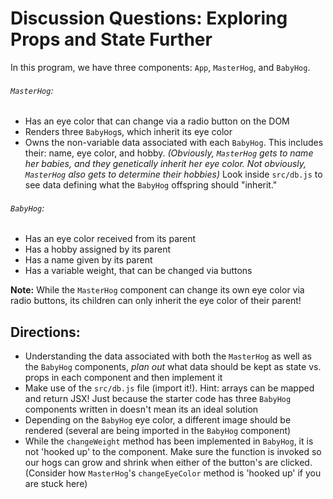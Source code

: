 # Discussion Questions: Exploring Props and State Further

In this program, we have three components: `App`, `MasterHog`, and `BabyHog`.

###### `MasterHog`:

- Has an eye color that can change via a radio button on the DOM
- Renders three `BabyHog`s, which inherit its eye color
- Owns the non-variable data associated with each `BabyHog`. This includes their: name, eye color, and hobby. _(Obviously, `MasterHog` gets to name her babies, and they genetically inherit her eye color. Not obviously, `MasterHog` also gets to determine their hobbies)_ Look inside `src/db.js` to see data defining what the `BabyHog` offspring should "inherit."

###### `BabyHog`:
  
- Has an eye color received from its parent
- Has a hobby assigned by its parent
- Has a name given by its parent
- Has a variable weight, that can be changed via buttons

**Note:** While the `MasterHog` component can change its own eye color via radio buttons, its children can only inherit the eye color of their parent!


## Directions:

- Understanding the data associated with both the `MasterHog` as well as the `BabyHog` components, _plan out_ what data should be kept as state vs. props in each component and then implement it
- Make use of the `src/db.js` file (import it!). Hint: arrays can be mapped and return JSX! Just because the starter code has three `BabyHog` components written in doesn't mean its an ideal solution
- Depending on the `BabyHog` eye color, a different image should be rendered (several are being imported in the `BabyHog` component)
- While the `changeWeight` method has been implemented in `BabyHog`, it is not 'hooked up' to the component. Make sure the function is invoked so our hogs can grow and shrink when either of the button's are clicked. (Consider how `MasterHog`'s `changeEyeColor` method is 'hooked up' if you are stuck here)

